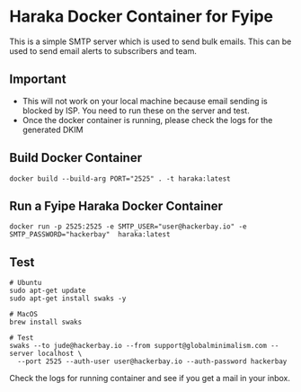 # Haraka Docker Container for Fyipe

This is a simple SMTP server which is used to send bulk emails. This can be used to send email alerts to subscribers and team.

## Important

-   This will not work on your local machine because email sending is blocked by ISP. You need to run these on the server and test.
-   Once the docker container is running, please check the logs for the generated DKIM

## Build Docker Container

```
docker build --build-arg PORT="2525" . -t haraka:latest
```

## Run a Fyipe Haraka Docker Container

```
docker run -p 2525:2525 -e SMTP_USER="user@hackerbay.io" -e SMTP_PASSWORD="hackerbay"  haraka:latest
```

## Test

```
# Ubuntu
sudo apt-get update
sudo apt-get install swaks -y

# MacOS
brew install swaks

# Test
swaks --to jude@hackerbay.io --from support@globalminimalism.com --server localhost \
  --port 2525 --auth-user user@hackerbay.io --auth-password hackerbay

```

Check the logs for running container and see if you get a mail in your inbox.
